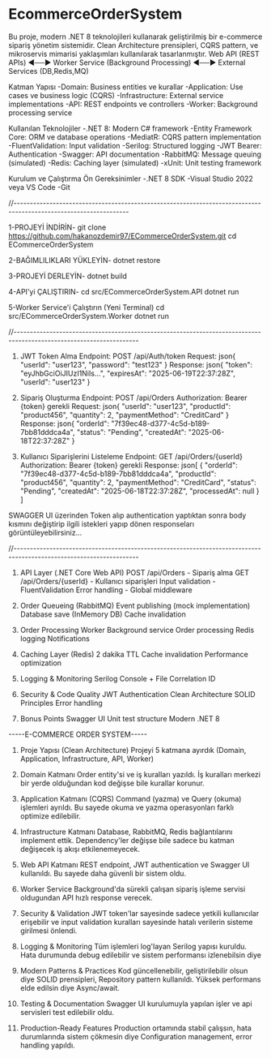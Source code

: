 # EcommerceOrderSystem
Bu proje, modern .NET 8 teknolojileri kullanarak geliştirilmiş bir e-commerce sipariş yönetim sistemidir. Clean Architecture prensipleri, CQRS pattern, ve mikroservis mimarisi yaklaşımları kullanılarak tasarlanmıştır. Web API (REST APIs) ◄──► Worker Service (Background Processing) ◄──► External Services (DB,Redis,MQ) 

Katman Yapısı
-Domain: Business entities ve kurallar
-Application: Use cases ve business logic (CQRS)
-Infrastructure: External service implementations
-API: REST endpoints ve controllers
-Worker: Background processing service

Kullanılan Teknolojiler
-.NET 8: Modern C# framework
-Entity Framework Core: ORM ve database operations
-MediatR: CQRS pattern implementation
-FluentValidation: Input validation
-Serilog: Structured logging
-JWT Bearer: Authentication
-Swagger: API documentation
-RabbitMQ: Message queuing (simulated)
-Redis: Caching layer (simulated)
-xUnit: Unit testing framework

Kurulum ve Çalıştırma
Ön Gereksinimler
-.NET 8 SDK
-Visual Studio 2022 veya VS Code
-Git

//-----------------------------------------------------------------------------------------------------------------

1-PROJEYİ İNDİRİN-
git clone https://github.com/hakanozdemir97/ECommerceOrderSystem.git
cd ECommerceOrderSystem

2-BAĞIMLILIKLARI YÜKLEYİN-
dotnet restore

3-PROJEYİ DERLEYİN-
dotnet build

4-API'yi ÇALIŞTIRIN-
cd src/ECommerceOrderSystem.API
dotnet run

5-Worker Service'i Çalıştırın (Yeni Terminal)
cd src/ECommerceOrderSystem.Worker
dotnet run

//--------------------------------------------------------------------------------------------------------------------
1. JWT Token Alma
Endpoint: POST /api/Auth/token
Request:
json{
  "userId": "user123",
  "password": "test123"
}
Response:
json{
  "token": "eyJhbGciOiJIUzI1NiIs...",
  "expiresAt": "2025-06-19T22:37:28Z",
  "userId": "user123"
}

2. Sipariş Oluşturma
Endpoint: POST /api/Orders
Authorization: Bearer {token} gerekli
Request:
json{
  "userId": "user123",
  "productId": "product456", 
  "quantity": 2,
  "paymentMethod": "CreditCard"
}
Response:
json{
  "orderId": "7f39ec48-d377-4c5d-b189-7bb81dddca4a",
  "status": "Pending",
  "createdAt": "2025-06-18T22:37:28Z"
}

3. Kullanıcı Siparişlerini Listeleme
Endpoint: GET /api/Orders/{userId}
Authorization: Bearer {token} gerekli
Response:
json[
  {
    "orderId": "7f39ec48-d377-4c5d-b189-7bb81dddca4a",
    "productId": "product456",
    "quantity": 2,
    "paymentMethod": "CreditCard",
    "status": "Pending", 
    "createdAt": "2025-06-18T22:37:28Z",
    "processedAt": null
  }
]

SWAGGER UI üzerinden Token alıp authentication yaptıktan sonra body kısmını değiştirip ilgili istekleri yapıp dönen responseları görüntüleyebilirsiniz...


//--------------------------------------------------------------------------------------------------------------------

1. API Layer (.NET Core Web API)
POST /api/Orders - Sipariş alma
GET /api/Orders/{userId} - Kullanıcı siparişleri
Input validation - FluentValidation
Error handling - Global middleware

2. Order Queueing (RabbitMQ)
Event publishing (mock implementation)
Database save (InMemory DB)
Cache invalidation

3. Order Processing Worker
Background service
Order processing
Redis logging
Notifications

4. Caching Layer (Redis)
2 dakika TTL
Cache invalidation
Performance optimization

5. Logging & Monitoring
Serilog
Console + File
Correlation ID

6. Security & Code Quality
JWT Authentication
Clean Architecture
SOLID Principles
Error handling

7. Bonus Points
Swagger UI
Unit test structure
Modern .NET 8

-----E-COMMERCE ORDER SYSTEM-----
1. Proje Yapısı (Clean Architecture)
Projeyi 5 katmana ayırdık (Domain, Application, Infrastructure, API, Worker)

3. Domain Katmanı
Order entity'si ve iş kuralları yazıldı.
İş kuralları merkezi bir yerde olduğundan kod değişse bile kurallar korunur.

4. Application Katmanı (CQRS)
Command (yazma) ve Query (okuma) işlemleri ayrıldı. Bu sayede okuma ve yazma operasyonları farklı optimize edilebilir.

5. Infrastructure Katmanı
Database, RabbitMQ, Redis bağlantılarını implement ettik. Dependency'ler değişse bile sadece bu katman değişecek iş akışı etkilenemeyecek.

6. Web API Katmanı
REST endpoint, JWT authentication ve Swagger UI kullanıldı. Bu sayede daha güvenli bir sistem oldu.

7. Worker Service
Background'da sürekli çalışan sipariş işleme servisi oldugundan API hızlı response verecek.

8. Security & Validation
JWT token'lar sayesinde sadece yetkili kullanıcılar erişebilir ve input validation kuralları sayesinde hatalı verilerin sisteme girilmesi önlendi.

9. Logging & Monitoring
Tüm işlemleri log'layan Serilog yapısı kuruldu. Hata durumunda debug edilebilir ve sistem performansı izlenebilsin diye

10. Modern Patterns & Practices
Kod güncellenebilir, geliştirilebilir olsun diye SOLID prensipleri, Repository pattern kullanıldı. Yüksek performans elde edilsin diye Async/await.

11. Testing & Documentation
Swagger UI kurulumuyla yapılan işler ve api servisleri test edilebilir oldu.

12. Production-Ready Features
Production ortamında stabil çalışsın, hata durumlarında sistem çökmesin diye Configuration management, error handling yapıldı.


